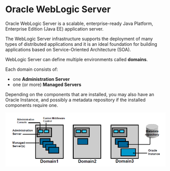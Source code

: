 # Oracle WebLogic Server

Oracle WebLogic Server is a scalable, enterprise-ready Java Platform, Enterprise Edition (Java EE) application server. 

The WebLogic Server infrastructure supports the deployment of many types of distributed applications and it is an ideal foundation for building applications based on Service-Oriented Architecture (SOA).

WebLogic Server can define multiple environments called **domains**. 

Each domain consists of:
- one **Administration Server** 
- one (or more) **Managed Servers** 

Depending on the components that are installed, you may also have an Oracle Instance, and possibly a metadata repository if the installed components require one.

![Oracle WebLogic Domains](../images/weblogic_domains.png)
